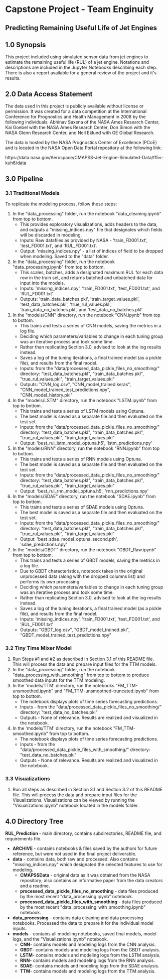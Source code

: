 # Capstone Project - Team Enginuity
## Predicting Remaining Useful Life of Jet Engines

## 1.0 Synopsis
<p>This project included using simulated sensor data from jet engines to estimate the remaining useful life (RUL) of a jet engine. Notations and descriptions are included in the Jupyter Notebooks describing each step. There is also a report available for a general review of the project and it's results.</p>

## 2.0 Data Access Statement
<p>The data used in this project is publicly available without license or permission. It was created for a data competition at the International Conference for Prognostics and Health Management in 2008 by the following individuals: Abhinav Saxena of the NASA Ames Research Center, Kai Goebel with the NASA Ames Research Center, Don Simon with the NASA Glenn Research Center, and Neil Eklund with GE Global Research.</p>
<p>The data is hosted by the NASA Prognostics Center of Excellence (PCoE) and is located in the NASA Open Data Portal repository at the following link:</p>
<p>https://data.nasa.gov/Aerospace/CMAPSS-Jet-Engine-Simulated-Data/ff5v-kuh6/data</p>



## 3.0 Pipeline
### 3.1 Traditional Models
<p>To replicate the modeling process, follow these steps:</p>
<ol>
<li>In the "data_processing" folder, run the notebook "data_cleaning.ipynb" from top to bottom. 
	<ul>
	<li>This provides exploratory visualizations, adds headers to the data, and outputs a "missing_indices.npy" file that designates which fields will be discarded in modeling.</li>
	<li>Inputs: Raw datafiles as provided by NASA - 'train_FD001.txt', 'test_FD001.txt', and 'RUL_FD001.txt'. </li>
	<li>Output: 'missing_indices.npy' - a list of indices of field to be dropped when modeling. Saved to the "data" folder.</li>
	</ul>
</li>
<li>In the "data_processing" folder, run the notebook "data_processing.ipynb" from top to bottom.
	<ul>
	<li>This scales, batches, adds a designated maximum RUL for each data row in the train set, and returns batched and unbatched data for input into the models.</li>
	<li>Inputs: 'missing_indices.npy', 'train_FD001.txt', 'test_FD001.txt', and 'RUL_FD001.txt'</li>
	<li>Outputs: 'train_data_batches.pkl', 'train_target_values.pkl', 'test_data_batches.pkl', 'true_rul_values.pkl', 'train_data_no_batches.pkl', and 'test_data_no_batches.pkl'</li>
	</ul>
</li>
<li>In the "models/CNN" directory, run the notebook "CNN.ipynb" from top to bottom.
	<ul>
	<li>This trains and tests a series of CNN models, saving the metrics in a log file.</li>
	<li>Deciding which parameters/variables to change in each tuning group was an iterative process and took some time.</li>
	<li>Rather than replicating Section 3.0, advised to look at the log results instead.</li>
	<li>Saves a log of the tuning iterations, a final trained model (as a pickle file), and results from the final model.</li>
	<li>Inputs: from the "data/processed_data_pickle_files_no_smoothing/" directory: "test_data_batches.pkl", "train_data_batches.pkl", "true_rul_values.pkl", "train_target_values.pkl" </li>
	<li>Outputs: "CNN_log.csv", "CNN_model_trained.keras", "CNN_model_trained_test_predictions.npy", "CNN_model_history.pkl"</li>
	</ul>
</li>
<li>In the "models/LSTM" directory, run the notebook "LSTM.ipynb" from top to bottom.
	<ul>
	<li>This trains and tests a series of LSTM models using Optuna.</li>
	<li>The best model is saved as a separate file and then evaluated on the test set.</li>
	<li>Inputs: from the "data/processed_data_pickle_files_no_smoothing/" directory: "test_data_batches.pkl", "train_data_batches.pkl", "true_rul_values.pkl", "train_target_values.pkl" </li>
	<li>Output: 'best_rul_lstm_model_optuna.h5', 'lstm_predictions.npy'</li>
	</ul>
</li>
<li>In the "models/RNN" directory, run the notebook "RNN.ipynb" from top to bottom.
	<ul>
	<li>This trains and tests a series of RNN models using Optuna.</li>
	<li>The best model is saved as a separate file and then evaluated on the test set.</li>
	<li>Inputs: from the "data/processed_data_pickle_files_no_smoothing/" directory: "test_data_batches.pkl", "train_data_batches.pkl", "true_rul_values.pkl", "train_target_values.pkl" </li>
	<li>Output: 'best_rul_rnn_model_optuna.h5', 'rnn_predictions.npy'</li>
	</ul>
</li>
<li>In the "models/SDAE" directory, run the notebook "SDAE.ipynb" from top to bottom.
	<ul>
	<li>This trains and tests a series of SDAE models using Optuna.</li>
	<li>The best model is saved as a separate file and then evaluated on the test set.</li>
	<li>Inputs: from the "data/processed_data_pickle_files_no_smoothing/" directory: "test_data_batches.pkl", "train_data_batches.pkl", "true_rul_values.pkl", "train_target_values.pkl" </li>
	<li>Output: 'best_sdae_model_optuna_second.pth', 'sdae_predictions.npy'</li>
	</ul>
</li>
<li>In the "models/GBDT" directory, run the notebook "GBDT_Raw.ipynb" from top to bottom.
	<ul>
	<li>This trains and tests a series of GBDT models, saving the metrics in a log file.</li>
	<li>Due to GBDT characteristics, notebook takes in the original unprocessed data (along with the dropped columns list) and performs its own processing.</li>
	<li>Deciding which parameters/variables to change in each tuning group was an iterative process and took some time.</li>
	<li>Rather than replicating Section 3.0, advised to look at the log results instead.</li>
	<li>Saves a log of the tuning iterations, a final trained model (as a pickle file), and results from the final model.</li>
	<li>Inputs: 'missing_indices.npy', 'train_FD001.txt', 'test_FD001.txt', and 'RUL_FD001.txt'</li>
	<li>Outputs: "GBDT_log.csv", "GBDT_model_trained.pkl", "GBDT_model_trained_test_predictions.npy"</li>
	</ul>
</li>
</ol>

### 3.2 Tiny Time Mixer Model
<ol>
<li>
Run Steps #1 and #2 as described in Section 3.1 of this README file. This will process the data and prepare input files for the TTM models.
</li>
<li>
In the "data_processing" folder, run the notebook "data_processing_with_smoothing" from top to bottom to produce smoothed data inputs for the TTM modeling.
</li>
<li>In the 'models/TTM' directory, run the notebooks "FM_TTM-unsmoothed.ipynb" and "FM_TTM-unsmoothed-truncated.ipynb" from top to bottom.
	<ul>
	<li>The notebook displays plots of time series forecasting predictions.</li>
	<li>Inputs - from the "data/processed_data_pickle_files_no_smoothing/" directory: "test_data_no_batches.pkl" </li>
	<li>Outputs - None of relevance. Results are realized and visualized in the notebook.</li>
	</ul>
</li>
<li>In the 'models/TTM' directory, run the notebook "FM_TTM-smoothed.ipynb" from top to bottom.
	<ul>
	<li>The notebook displays plots of time series forecasting predictions.</li>
	<li>Inputs - from the "data/processed_data_pickle_files_with_smoothing/" directory: "test_data_no_batches.pkl" </li>
	<li>Outputs - None of relevance. Results are realized and visualized in the notebook.</li>
	</ul>
</li>
</ol>


### 3.3 Visualizations
<ol>
<li>
Run all steps as described in Section 3.1 and Section 3.2 of this README file. This will process the data and prepare input files for the Visualizations. Visualizations can be viewed by running the "Visualizations.ipynb" notebook located in the models folder. 
</li>
</ol>




## 4.0 Directory Tree
<p>
<strong>RUL_Prediction </strong> - main directory, contains subdirectories, README file, and requirements file.

<ul>
	<li><strong>ARCHIVE</strong> - contains notebooks & files saved by the authors for future reference, but were not used in the final project deliverable. </li>
	<li><strong>data</strong> - contains data, both raw and processed. Also contains "missing_indices.npy" which designated the selected features to use for modeling.
		<ul>
			<li><strong>CMAPSSData</strong> - original data as it was obtained from the NASA repository; also contains an informative paper from the data creators and a readme.</li>
			<li><strong>processed_data_pickle_files_no_smoothing</strong> - data files produced by the most recent "data_processing.ipynb" notebook.</li>
			<li><strong>processed_data_pickle_files_with_smoothing</strong> - data files produced by the most recent "data_processing_with_smoothing.ipynb" notebook.</li>
		</ul>
	</li>
	<li><strong>data_processing</strong> - contains data cleaning and data processing notebooks. Processed the data to prepare it for the individual model inputs.</li>
	<li><strong>models</strong> - contains all modeling notebooks, saved final models, model logs, and the "Visualizations.ipynb" notebook. 
		<ul>
			<li><strong>CNN</strong>- contains models and modeling logs from the CNN analysis. </li>
			<li><strong>GBDT</strong>- contains models and modeling logs from the GBDT analysis. </li>
			<li><strong>LSTM</strong>- contains models and modeling logs from the LSTM analysis. </li>
			<li><strong>RNN</strong>- contains models and modeling logs from the RNN analysis. </li>
			<li><strong>SDAE</strong>- contains models and modeling logs from the SDAE analysis. </li>
			<li><strong>TTM</strong>- contains models and modeling logs from the TTM analysis. </li>
		</ul>
	</li>
</ul>
</p>

